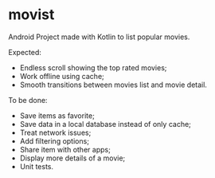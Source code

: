 # movist
Android Project made with Kotlin to list popular movies.

Expected:
- Endless scroll showing the top rated movies;
- Work offline using cache;
- Smooth transitions between movies list and movie detail.

To be done:
- Save items as favorite;
- Save data in a local database instead of only cache;
- Treat network issues;
- Add filtering options;
- Share item with other apps;
- Display more details of a movie;
- Unit tests.